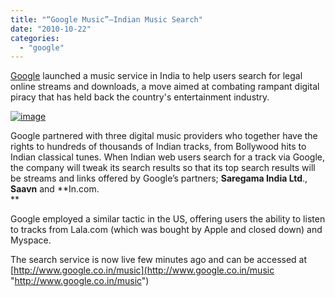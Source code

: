```yaml
---
title: "“Google Music”–Indian Music Search"
date: "2010-10-22"
categories: 
  - "google"
---
```


[Google](http://www.cosmogeek.info/search/label/Google) launched a music service in India to help users search for legal online streams and downloads, a move aimed at combating rampant digital piracy that has held back the country's entertainment industry.  

[![image](http://lh4.ggpht.com/_40bmzDo_mBs/TMFz02CnTZI/AAAAAAAABe0/SMTyrQJDozc/image_thumb%5B4%5D.png?imgmax=800 "image")](http://lh4.ggpht.com/_40bmzDo_mBs/TMFzzwhDa_I/AAAAAAAABew/2KxiSo_ydog/s1600-h/image%5B8%5D.png)

Google partnered with three digital music providers who together have the rights to hundreds of thousands of Indian tracks, from Bollywood hits to Indian classical tunes. When Indian web users search for a track via Google, the company will tweak its search results so that its top search results will be streams and links offered by Google’s partners; **Saregama India Ltd**., **Saavn** and **In.com.  
**

Google employed a similar tactic in the US, offering users the ability to listen to tracks from Lala.com (which was bought by Apple and closed down) and Myspace.

The search service is now live few minutes ago and can be accessed at [http://www.google.co.in/music](http://www.google.co.in/music "http://www.google.co.in/music")
